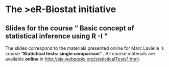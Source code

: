 # The >eR-Biostat initiative
## Slides for the course “ **Basic concept of statistical inference using R -I** ”

The slides correspond to the materials presented  online for Marc Lavielle ‘s  course “**Statistical tests: single comparison**”
. 
All course materials are available **online**  in http://sia.webpopix.org/statisticalTests1.html.

